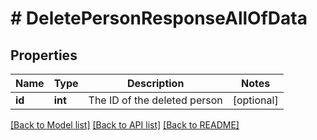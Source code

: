 # # DeletePersonResponseAllOfData

## Properties

Name | Type | Description | Notes
------------ | ------------- | ------------- | -------------
**id** | **int** | The ID of the deleted person | [optional]

[[Back to Model list]](../../README.md#models) [[Back to API list]](../../README.md#endpoints) [[Back to README]](../../README.md)
